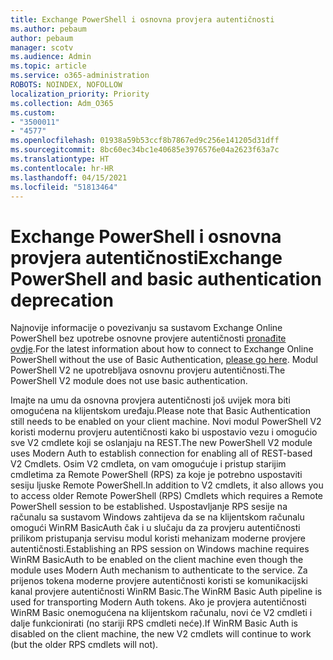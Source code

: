 ```yaml
---
title: Exchange PowerShell i osnovna provjera autentičnosti
ms.author: pebaum
author: pebaum
manager: scotv
ms.audience: Admin
ms.topic: article
ms.service: o365-administration
ROBOTS: NOINDEX, NOFOLLOW
localization_priority: Priority
ms.collection: Adm_O365
ms.custom:
- "3500011"
- "4577"
ms.openlocfilehash: 01938a59b53ccf8b7867ed9c256e141205d31dff
ms.sourcegitcommit: 8bc60ec34bc1e40685e3976576e04a2623f63a7c
ms.translationtype: HT
ms.contentlocale: hr-HR
ms.lasthandoff: 04/15/2021
ms.locfileid: "51813464"
---
```

# <a name="exchange-powershell-and-basic-authentication-deprecation"></a><span data-ttu-id="5cc1c-102">Exchange PowerShell i osnovna provjera autentičnosti</span><span class="sxs-lookup"><span data-stu-id="5cc1c-102">Exchange PowerShell and basic authentication deprecation</span></span>

<span data-ttu-id="5cc1c-103">Najnovije informacije o povezivanju sa sustavom Exchange Online PowerShell bez upotrebe osnovne provjere autentičnosti [pronađite ovdje](https://aka.ms/exops-docs).</span><span class="sxs-lookup"><span data-stu-id="5cc1c-103">For the latest information about how to connect to Exchange Online PowerShell without the use of Basic Authentication, [please go here](https://aka.ms/exops-docs).</span></span> <span data-ttu-id="5cc1c-104">Modul PowerShell V2 ne upotrebljava osnovnu provjeru autentičnosti.</span><span class="sxs-lookup"><span data-stu-id="5cc1c-104">The PowerShell V2 module does not use basic authentication.</span></span>

<span data-ttu-id="5cc1c-105">Imajte na umu da osnovna provjera autentičnosti još uvijek mora biti omogućena na klijentskom uređaju.</span><span class="sxs-lookup"><span data-stu-id="5cc1c-105">Please note that Basic Authentication still needs to be enabled on your client machine.</span></span>
<span data-ttu-id="5cc1c-106">Novi modul PowerShell V2 koristi modernu provjeru autentičnosti kako bi uspostavio vezu i omogućio sve V2 cmdlete koji se oslanjaju na REST.</span><span class="sxs-lookup"><span data-stu-id="5cc1c-106">The new PowerShell V2 module uses Modern Auth to establish connection for enabling all of REST-based V2 Cmdlets.</span></span> <span data-ttu-id="5cc1c-107">Osim V2 cmdleta, on vam omogućuje i pristup starijim cmdletima za Remote PowerShell (RPS) za koje je potrebno uspostaviti sesiju ljuske Remote PowerShell.</span><span class="sxs-lookup"><span data-stu-id="5cc1c-107">In addition to V2 cmdlets, it also allows you to access older Remote PowerShell (RPS) Cmdlets which requires a Remote PowerShell session to be established.</span></span> <span data-ttu-id="5cc1c-108">Uspostavljanje RPS sesije na računalu sa sustavom Windows zahtijeva da se na klijentskom računalu omogući WinRM BasicAuth čak i u slučaju da za provjeru autentičnosti prilikom pristupanja servisu modul koristi mehanizam moderne provjere autentičnosti.</span><span class="sxs-lookup"><span data-stu-id="5cc1c-108">Establishing an RPS session on Windows machine requires WinRM BasicAuth to be enabled on the client machine even though the module uses Modern Auth mechanism to authenticate to the service.</span></span> <span data-ttu-id="5cc1c-109">Za prijenos tokena moderne provjere autentičnosti koristi se komunikacijski kanal provjere autentičnosti WinRM Basic.</span><span class="sxs-lookup"><span data-stu-id="5cc1c-109">The WinRM Basic Auth pipeline is used for transporting Modern Auth tokens.</span></span> <span data-ttu-id="5cc1c-110">Ako je provjera autentičnosti WinRM Basic onemogućena na klijentskom računalu, novi će V2 cmdleti i dalje funkcionirati (no stariji RPS cmdleti neće).</span><span class="sxs-lookup"><span data-stu-id="5cc1c-110">If WinRM Basic Auth is disabled on the client machine, the new V2 cmdlets will continue to work (but the older RPS cmdlets will not).</span></span>
